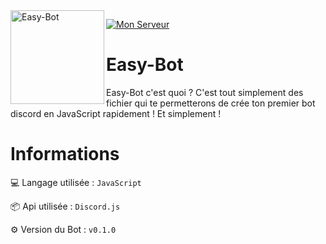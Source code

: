 <img align=left src="https://i.imgur.com/npAFMrO.png" width="150" alt="Easy-Bot" />

<a href="https://discord.gg/sWpDjNwdhu"><img src="https://img.shields.io/discord/787006944974995476?color=7289da&logo=discord&logoColor=white" alt="Mon Serveur" /></a>

# Easy-Bot
Easy-Bot c'est quoi ? C'est tout simplement des fichier qui te permetterons de crée ton premier bot discord en JavaScript rapidement ! Et simplement !

# Informations

💻 Langage utilisée : `JavaScript`

📦 Api utilisée : `Discord.js`

⚙️ Version du Bot : `v0.1.0`
